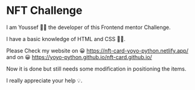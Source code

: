 # NFT Challenge

I am Youssef 🙎‍♂️ the developer of this Frontend mentor Challenge.

I have a basic knowledge of HTML and CSS 🧑‍💻.

Please Check my website on 😀 https://nft-card-yoyo-python.netlify.app/ and on 😀 https://yoyo-python.github.io/nft-card.github.io/

Now it is done but still needs some modification in positioning the items.

I really appreciate your help 💡.
